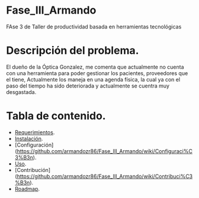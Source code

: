 # Fase_III_Armando
FAse 3 de Taller de productividad basada en herramientas tecnológicas


# Descripción del problema.
El dueño de la Óptica Gonzalez, me comenta que actualmente no cuenta con una herramienta para poder gestionar los pacientes, proveedores que el tiene, Actualmente los maneja en una agenda física, la cual ya con el paso del tiempo ha sido deteriorada y actualmente se cuentra muy desgastada. 

# Tabla de contenido.
* [Requerimientos](https://github.com/armandozr86/Fase_III_Armando/wiki/Requerimientos).
* [Instalación](https://github.com/armandozr86/Fase_III_Armando/wiki/Instalaci%C3%B3n).
* [Configuración] (https://github.com/armandozr86/Fase_III_Armando/wiki/Configuraci%C3%B3n).
* [Uso](https://github.com/armandozr86/Fase_III_Armando/wiki/Usitlizaci%C3%B3n).
* [Contribución] (https://github.com/armandozr86/Fase_III_Armando/wiki/Contribuci%C3%B3n).
* [Roadmap](https://github.com/armandozr86/Fase_III_Armando/wiki/Roadmap).
